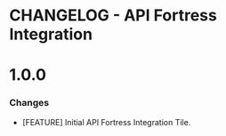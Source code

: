 # CHANGELOG - API Fortress Integration

1.0.0
==================
### Changes

* [FEATURE] Initial API Fortress Integration Tile.
